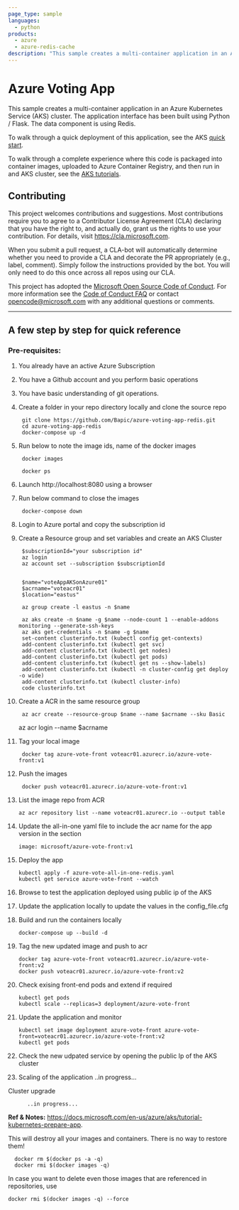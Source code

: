 ```yaml
---
page_type: sample
languages:
  - python
products:
  - azure
  - azure-redis-cache
description: "This sample creates a multi-container application in an Azure Kubernetes Service (AKS) cluster."
---
```


# Azure Voting App

This sample creates a multi-container application in an Azure Kubernetes Service (AKS) cluster. The application interface has been built using Python / Flask. The data component is using Redis.

To walk through a quick deployment of this application, see the AKS [quick start](https://docs.microsoft.com/en-us/azure/aks/kubernetes-walkthrough?WT.mc_id=none-github-nepeters).

To walk through a complete experience where this code is packaged into container images, uploaded to Azure Container Registry, and then run in and AKS cluster, see the [AKS tutorials](https://docs.microsoft.com/en-us/azure/aks/tutorial-kubernetes-prepare-app?WT.mc_id=none-github-nepeters).

## Contributing

This project welcomes contributions and suggestions.  Most contributions require you to agree to a
Contributor License Agreement (CLA) declaring that you have the right to, and actually do, grant us
the rights to use your contribution. For details, visit https://cla.microsoft.com.

When you submit a pull request, a CLA-bot will automatically determine whether you need to provide
a CLA and decorate the PR appropriately (e.g., label, comment). Simply follow the instructions
provided by the bot. You will only need to do this once across all repos using our CLA.

This project has adopted the [Microsoft Open Source Code of Conduct](https://opensource.microsoft.com/codeofconduct/).
For more information see the [Code of Conduct FAQ](https://opensource.microsoft.com/codeofconduct/faq/) or
contact [opencode@microsoft.com](mailto:opencode@microsoft.com) with any additional questions or comments.

------------------------------------------------------------------

## A few step by step for quick reference
### Pre-requisites:
1. You already have an active Azure Subscription
2. You have a Github account and you perform basic operations
3. You have basic understanding of git operations.

1. Create a folder in your repo directory locally and clone the source repo
    
        git clone https://github.com/Bapic/azure-voting-app-redis.git
        cd azure-voting-app-redis
        docker-compose up -d
	
2. Run below to note the image ids, name of the docker images

        docker images
    
        docker ps

3. Launch http://localhost:8080 using a browser

4. Run below command to close the images

        docker-compose down
	
5. Login to Azure portal and copy the subscription id

6. Create a Resource group and set variables and create an AKS Cluster
	
	    $subscriptionId="your subscription id"
	    az login
	    az account set --subscription $subscriptionId
	
	
	    $name="voteAppAKSonAzure01"
	    $acrname="voteacr01"
	    $location="eastus"
	
	    az group create -l eastus -n $name
	
	    az aks create -n $name -g $name --node-count 1 --enable-addons 	monitoring --generate-ssh-keys
	    az aks get-credentials -n $name -g $name
	    set-content clusterinfo.txt (kubectl config get-contexts)
	    add-content clusterinfo.txt (kubectl get svc)
	    add-content clusterinfo.txt (kubectl get nodes)
	    add-content clusterinfo.txt (kubectl get pods)
	    add-content clusterinfo.txt (kubectl get ns --show-labels)
	    add-content clusterinfo.txt (kubectl -n cluster-config get deploy  -o wide)
	    add-content clusterinfo.txt (kubectl cluster-info)
	    code clusterinfo.txt

7. Create a ACR in the same resource group

	    az acr create --resource-group $name --name $acrname --sku Basic
	az acr login --name $acrname

8. Tag your local image

        docker tag azure-vote-front voteacr01.azurecr.io/azure-vote-front:v1

9. Push the images
	
        docker push voteacr01.azurecr.io/azure-vote-front:v1

10. List the image repo from ACR
	
        az acr repository list --name voteacr01.azurecr.io --output table

11. Update the all-in-one yaml file to include the acr name for the app version in the section 
	
        image: microsoft/azure-vote-front:v1

12. Deploy the app
	
        kubectl apply -f azure-vote-all-in-one-redis.yaml
        kubectl get service azure-vote-front --watch

13. Browse to test the application deployed using public ip of the AKS

14. Update the application locally to update the values in the config_file.cfg

15. Build and run the containers locally
	
        docker-compose up --build -d

16. Tag the new updated  image and push to acr
	
        docker tag azure-vote-front voteacr01.azurecr.io/azure-vote-front:v2
        docker push voteacr01.azurecr.io/azure-vote-front:v2

17. Check exising front-end pods and extend if required
	
        kubectl get pods
        kubectl scale --replicas=3 deployment/azure-vote-front

18. Update the application and monitor
	
        kubectl set image deployment azure-vote-front azure-vote-front=voteacr01.azurecr.io/azure-vote-front:v2
        kubectl get pods

19. Check the new udpated service by opening the public Ip of the AKS cluster

20. Scaling of the application
	..in progress...

Cluster upgrade
	        
          ..in progress...


**Ref & Notes:** https://docs.microsoft.com/en-us/azure/aks/tutorial-kubernetes-prepare-app.

This will destroy all your images and containers. There is no way to restore them!
	    
      docker rm $(docker ps -a -q)
      docker rmi $(docker images -q)
In case you want to delete even those images that are referenced in repositories, use

    docker rmi $(docker images -q) --force